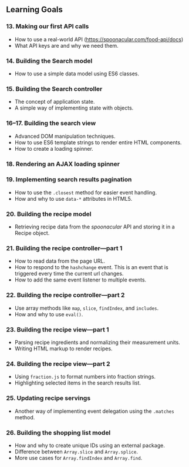 ## Learning Goals

### 13. Making our first API calls

-   How to use a real-world API (https://spoonacular.com/food-api/docs)
-   What API keys are and why we need them.

### 14. Building the Search model

-   How to use a simple data model using ES6 classes.

### 15. Building the Search controller

-   The concept of application state.
-   A simple way of implementing state with objects.

### 16–17. Building the search view

-   Advanced DOM manipulation techniques.
-   How to use ES6 template strings to render entire HTML components.
-   How to create a loading spinner.

### 18. Rendering an AJAX loading spinner

### 19. Implementing search results pagination

-   How to use the `.closest` method for easier event handling.
-   How and why to use `data-*` attributes in HTML5.

### 20. Building the recipe model

-   Retrieving recipe data from the _spoonacular_ API and storing it in a Recipe object.

### 21. Building the recipe controller—part 1

-   How to read data from the page URL.
-   How to respond to the `hashchange` event. This is an event that is triggered every time the current url changes.
-   How to add the same event listener to multiple events.

### 22. Building the recipe controller—part 2

-   Use array methods like `map`, `slice`, `findIndex`, and `includes`.
-   How and why to use `eval()`.

### 23. Building the recipe view—part 1

-   Parsing recipe ingredients and normalizing their measurement units.
-   Writing HTML markup to render recipes.

### 24. Building the recipe view—part 2

-   Using `fraction.js` to format numbers into fraction strings.
-   Highlighting selected items in the search results list.

### 25. Updating recipe servings

-   Another way of implementing event delegation using the `.matches` method.

### 26. Building the shopping list model

-   How and why to create unique IDs using an external package.
-   Difference between `Array.slice` and `Array.splice`.
-   More use cases for `Array.findIndex` and `Array.find`.
